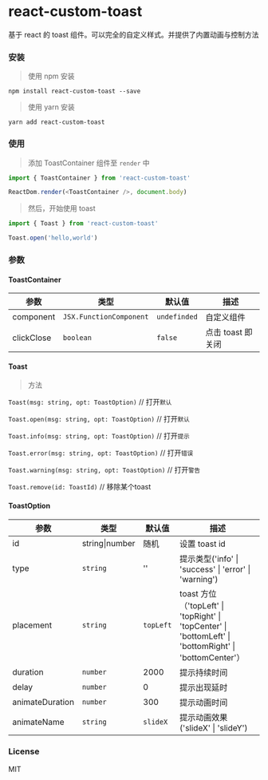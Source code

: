# react-custom-toast
基于 react 的 toast 组件。可以完全的自定义样式。并提供了内置动画与控制方法

### 安装

> 使用 npm 安装
```
npm install react-custom-toast --save
```

> 使用 yarn 安装

```
yarn add react-custom-toast
```

### 使用

> 添加 ToastContainer 组件至 `render` 中

``` js
import { ToastContainer } from 'react-custom-toast'

ReactDom.render(<ToastContainer />, document.body)
```

> 然后，开始使用 toast

``` js
import { Toast } from 'react-custom-toast'

Toast.open('hello,world')
```

### 参数

#### ToastContainer

| 参数 | 类型 | 默认值 | 描述 |
| -- | -- | -- | -- |
| component | `JSX.FunctionComponent` | `undefinded` | 自定义组件 |
| clickClose | `boolean` | `false` | 点击 toast 即关闭 |

#### Toast

> 方法

`Toast(msg: string, opt: ToastOption)`          // 打开`默认`

`Toast.open(msg: string, opt: ToastOption)`     // 打开`默认`

`Toast.info(msg: string, opt: ToastOption)`     // 打开`提示`

`Toast.error(msg: string, opt: ToastOption)`    // 打开`错误`

`Toast.warning(msg: string, opt: ToastOption)`  // 打开`警告`

`Toast.remove(id: ToastId)`                     // 移除某个toast

#### ToastOption

| 参数 | 类型 | 默认值 | 描述 |
| -- | -- | -- | -- |
| id | string\|number | 随机 | 设置 toast id |
| type | `string` | '' | 提示类型('info' \| 'success' \| 'error' \| 'warning') |
| placement | `string` | `topLeft` | toast 方位（'topLeft' \| 'topRight' \| 'topCenter' \| 'bottomLeft' \| 'bottomRight' \| 'bottomCenter'） |
| duration | `number` | 2000 | 提示持续时间 |
| delay | `number` | 0 | 提示出现延时 |
| animateDuration | `number` | 300 | 提示动画时间 |
| animateName | `string` | `slideX` | 提示动画效果('slideX' \| 'slideY') |

### License
 
MIT
